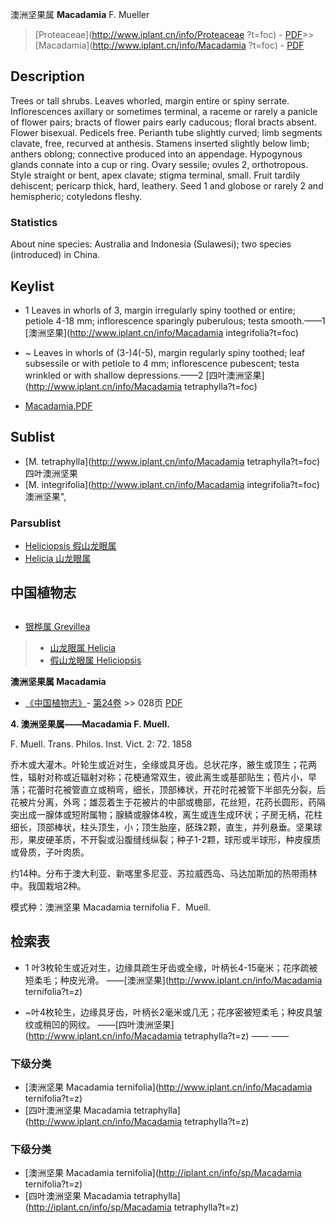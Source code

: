 澳洲坚果属 **Macadamia** F. Mueller

> [Proteaceae](http://www.iplant.cn/info/Proteaceae ?t=foc) - [PDF](http://iplant.cn/foc/pdf/Proteaceae.pdf)>>[Macadamia](http://www.iplant.cn/info/Macadamia ?t=foc) - [PDF](http://www.iplant.cn/foc/pdf/Macadamia.pdf)

## Description

Trees or tall shrubs. Leaves whorled, margin entire or spiny serrate. Inflorescences axillary or sometimes terminal, a raceme or rarely a panicle of flower pairs; bracts of flower pairs early caducous; floral bracts absent. Flower bisexual. Pedicels free. Perianth tube slightly curved; limb segments clavate, free, recurved at anthesis. Stamens inserted slightly below limb; anthers oblong; connective produced into an appendage. Hypogynous glands connate into a cup or ring. Ovary sessile; ovules 2, orthotropous. Style straight or bent, apex clavate; stigma terminal, small. Fruit tardily dehiscent; pericarp thick, hard, leathery. Seed 1 and globose or rarely 2 and hemispheric; cotyledons fleshy.

### Statistics
About nine species: Australia and Indonesia (Sulawesi); two species (introduced) in China.

## Keylist

* 1 Leaves in whorls of 3, margin irregularly spiny toothed or entire; petiole 4-18 mm; inflorescence sparingly puberulous; testa smooth.——1 [澳洲坚果](http://www.iplant.cn/info/Macadamia integrifolia?t=foc)
* ~ Leaves in whorls of (3-)4(-5), margin regularly spiny toothed; leaf subsessile or with petiole to 4 mm; inflorescence pubescent; testa wrinkled or with shallow depressions.——2 [四叶澳洲坚果](http://www.iplant.cn/info/Macadamia tetraphylla?t=foc)

* [Macadamia.PDF](http://iplant.cn/foc/pdf/Macadamia.pdf)

## Sublist

* [M.  tetraphylla](http://www.iplant.cn/info/Macadamia tetraphylla?t=foc)
 四叶澳洲坚果
* [M.  integrifolia](http://www.iplant.cn/info/Macadamia integrifolia?t=foc) 澳洲坚果",

### Parsublist

* [Heliciopsis  假山龙眼属](http://www.iplant.cn/info/Heliciopsis?t=foc)
* [Helicia  山龙眼属](http://www.iplant.cn/info/Helicia?t=foc)

## 中国植物志

## 
* [银桦属  Grevillea](http://www.iplant.cn/info/Grevillea?t=z)
> * [山龙眼属  Helicia](http://www.iplant.cn/info/Helicia?t=z)
> * [假山龙眼属  Heliciopsis](http://www.iplant.cn/info/Heliciopsis?t=z)

**澳洲坚果属 Macadamia**

* [《中国植物志》](http://www.iplant.cn/frps)- [第24卷](http://www.iplant.cn/frps/vol/24) >> 028页 [PDF](http://www.iplant.cn/frps/pdf/24/028y.pdf)

**4. 澳洲坚果属——Macadamia F. Muell.**

F. Muell. Trans. Philos. Inst. Vict. 2: 72. 1858

乔木或大灌木。叶轮生或近对生，全缘或具牙齿。总状花序，腋生或顶生；花两性，辐射对称或近辐射对称；花梗通常双生，彼此离生或基部贴生；苞片小，早落；花蕾时花被管直立或稍弯，细长，顶部棒状，开花时花被管下半部先分裂，后花被片分离，外弯；雄蕊着生于花被片的中部或檐部，花丝短，花药长圆形，药隔突出成一腺体或短附属物；腺鳞或腺体4枚，离生或连生成环状；子房无柄，花柱细长，顶部棒状，柱头顶生，小；顶生胎座，胚珠2颗，直生，并列悬垂。坚果球形，果皮硬革质，不开裂或沿腹缝线纵裂；种子1-2颗，球形或半球形，种皮膜质或骨质，子叶肉质。

约14种。分布于澳大利亚、新喀里多尼亚、苏拉威西岛、马达加斯加的热带雨林中。我国栽培2种。

模式种：澳洲坚果 Macadamia ternifolia F．Muell.

## 检索表

* 1 叶3枚轮生或近对生，边缘具疏生牙齿或全缘，叶柄长4-15毫米；花序疏被短柔毛；种皮光滑。 ——[澳洲坚果](http://www.iplant.cn/info/Macadamia ternifolia?t=z)

* ~叶4枚轮生，边缘具牙齿，叶柄长2毫米或几无；花序密被短柔毛；种皮具皱纹或稍凹的网纹。 ——[四叶澳洲坚果](http://www.iplant.cn/info/Macadamia tetraphylla?t=z)</td></tr><tr><td>&nbsp;——&nbsp;——&nbsp;</td></tr>
### 下级分类
* [澳洲坚果  Macadamia ternifolia](http://www.iplant.cn/info/Macadamia ternifolia?t=z)
* [四叶澳洲坚果  Macadamia tetraphylla](http://www.iplant.cn/info/Macadamia tetraphylla?t=z)

### 下级分类
* [澳洲坚果  Macadamia ternifolia](http://iplant.cn/info/sp/Macadamia ternifolia?t=z)
* [四叶澳洲坚果  Macadamia tetraphylla](http://iplant.cn/info/sp/Macadamia tetraphylla?t=z)
